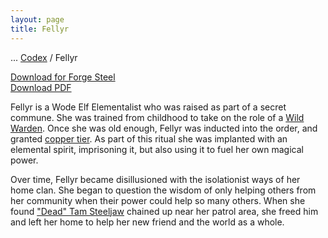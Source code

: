 ```yaml
---
layout: page
title: Fellyr
---
```

<span class="breadcrumbs" markdown="1">... [Codex](/codex) / Fellyr</span>

<div class="download-container"><a class="download-file" href="/assets/forge-steel/Fellyr.drawsteel-hero"><span class="download-icon"><i class="fa fa-download"></i></span><span class="download-text">Download for Forge Steel</span></a></div>

<div class="download-container"><a class="download-file" href="/assets/forge-steel/Fellyr.pdf" target="_blank"><span class="download-icon"><i class="fa fa-download"></i></span><span class="download-text">Download PDF</span></a></div>

Fellyr is a Wode Elf Elementalist who was raised as part of a secret commune. She was trained from childhood to take on the role of a [Wild Warden](/codex/organizations/wild-wardens). Once she was old enough, Fellyr was inducted into the order, and granted [copper tier](/codex/tiers-of-awakening). As part of this ritual she was implanted with an elemental spirit, imprisoning it, but also using it to fuel her own magical power.

Over time, Fellyr became disillusioned with the isolationist ways of her home clan. She began to question the wisdom of only helping others from her community when their power could help so many others. When she found ["Dead" Tam Steeljaw](/codex/characters/dead-tam-stelljaw) chained up near her patrol area, she freed him and left her home to help her new friend and the world as a whole.